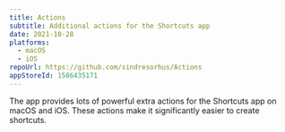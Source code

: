 ```yaml
---
title: Actions
subtitle: Additional actions for the Shortcuts app
date: 2021-10-28
platforms:
  - macOS
  - iOS
repoUrl: https://github.com/sindresorhus/Actions
appStoreId: 1586435171
---
```


The app provides lots of powerful extra actions for the Shortcuts app on macOS and iOS. These actions make it significantly easier to create shortcuts.
